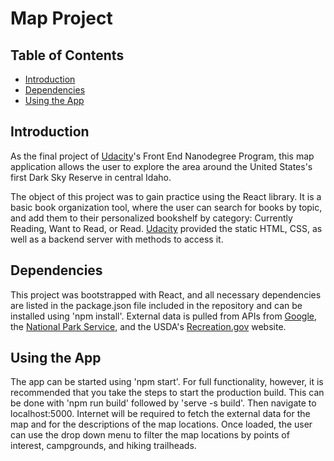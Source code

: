 # Map Project

## Table of Contents

* [Introduction](#introduction)
* [Dependencies](#dependencies)
* [Using the App](#using-the-app)

## Introduction

As the final project of [Udacity](https://www.udacity.com/)'s Front End Nanodegree Program, this map application allows the user to explore the area around the United States's first Dark Sky Reserve in central Idaho. 

The object of this project was to gain practice using the React library.  It is a basic book organization tool, where the user can search for books by topic, and add them to their personalized bookshelf by category:  Currently Reading, Want to Read, or Read. [Udacity](https://www.udacity.com/) provided the static HTML, CSS, as well as a backend server with methods to access it. 

## Dependencies

This project was bootstrapped with React, and all necessary dependencies are listed in the package.json file included in the repository and can be installed using 'npm install'.  External data is pulled from APIs from [Google](https://www.google.com), the [National Park Service](https://www.nps.gov), and the USDA's [Recreation.gov](https://www.recreation.gov) website.

## Using the App

The app can be started using 'npm start'.  For full functionality, however, it is recommended that you take the steps to start the production build.  This can be done with 'npm run build' followed by 'serve -s build'.  Then navigate to localhost:5000.  Internet will be required to fetch the external data for the map and for the descriptions of the map locations.  Once loaded, the user can use the drop down menu to filter the map locations by points of interest, campgrounds, and hiking trailheads.

